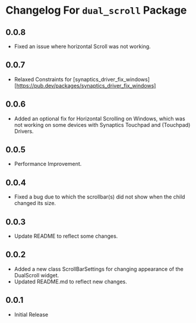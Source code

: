 # Changelog For `dual_scroll` Package

## 0.0.8

* Fixed an issue where horizontal Scroll was not working.

## 0.0.7

* Relaxed Constraints for [synaptics_driver_fix_windows][https://pub.dev/packages/synaptics_driver_fix_windows]

## 0.0.6

* Added an optional fix for Horizontal Scrolling on Windows, which was not working on some devices with Synaptics Touchpad and (Touchpad) Drivers.

## 0.0.5

* Performance Improvement.

## 0.0.4

* Fixed a bug due to which the scrollbar(s) did not show when the child changed its size.

## 0.0.3

* Update README to reflect some changes.

## 0.0.2

* Added a new class ScrollBarSettings for changing appearance of the DualScroll widget.
* Updated README.md to reflect new changes.

## 0.0.1

* Initial Release
